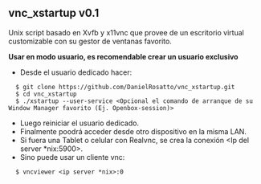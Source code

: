 ## vnc_xstartup v0.1

Unix script basado en Xvfb y x11vnc que provee de un escritorio virtual customizable con su gestor de ventanas favorito.

**Usar en modo usuario, es recomendable crear un usuario exclusivo**
* Desde el usuario dedicado hacer:
``` [bash]
  $ git clone https://github.com/DanielRosatto/vnc_xstartup.git
  $ cd vnc_xstartup
  $ ./xstartup --user-service <Opcional el comando de arranque de su Window Manager favorito (Ej. Openbox-session)>
```
* Luego reiniciar el usuario dedicado.
* Finalmente poodrá acceder desde otro dispositivo en la misma LAN.
* Si fuera una Tablet o celular con Realvnc, se crea la conexión <Ip del server *nix:5900>.
* Sino puede usar un cliente vnc:
``` [bash]
  $ vncviewer <ip server *nix>:0
```
